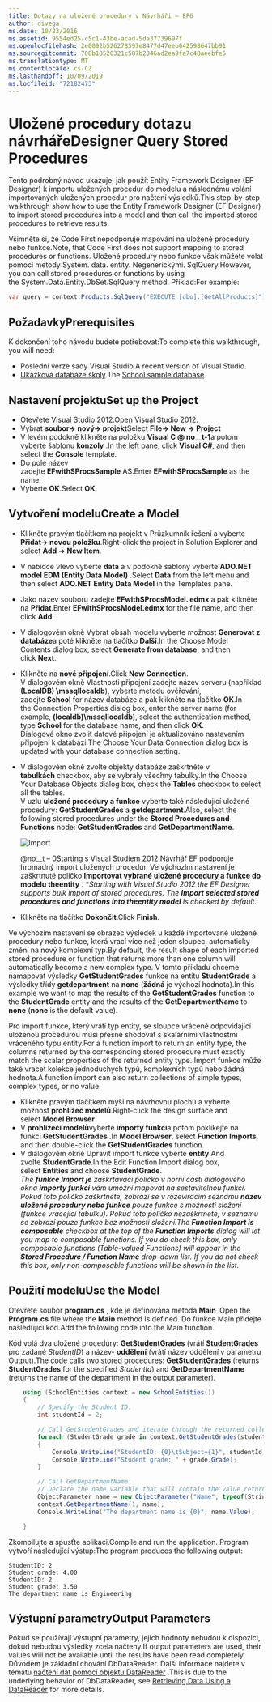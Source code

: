 ```yaml
---
title: Dotazy na uložené procedury v Návrháři – EF6
author: divega
ms.date: 10/23/2016
ms.assetid: 9554ed25-c5c1-43be-acad-5da37739697f
ms.openlocfilehash: 2e0092b526278597e8477d47eeb642598647bb91
ms.sourcegitcommit: 708b18520321c587b2046ad2ea9fa7c48aeebfe5
ms.translationtype: MT
ms.contentlocale: cs-CZ
ms.lasthandoff: 10/09/2019
ms.locfileid: "72182473"
---
```

# <a name="designer-query-stored-procedures"></a><span data-ttu-id="1298c-102">Uložené procedury dotazu návrháře</span><span class="sxs-lookup"><span data-stu-id="1298c-102">Designer Query Stored Procedures</span></span>
<span data-ttu-id="1298c-103">Tento podrobný návod ukazuje, jak použít Entity Framework Designer (EF Designer) k importu uložených procedur do modelu a následnému volání importovaných uložených procedur pro načtení výsledků.</span><span class="sxs-lookup"><span data-stu-id="1298c-103">This step-by-step walkthrough show how to use the Entity Framework Designer (EF Designer) to import stored procedures into a model and then call the imported stored procedures to retrieve results.</span></span> 

<span data-ttu-id="1298c-104">Všimněte si, že Code First nepodporuje mapování na uložené procedury nebo funkce.</span><span class="sxs-lookup"><span data-stu-id="1298c-104">Note, that Code First does not support mapping to stored procedures or functions.</span></span> <span data-ttu-id="1298c-105">Uložené procedury nebo funkce však můžete volat pomocí metody System. data. entity. Negenerickými. SqlQuery.</span><span class="sxs-lookup"><span data-stu-id="1298c-105">However, you can call stored procedures or functions by using the System.Data.Entity.DbSet.SqlQuery method.</span></span> <span data-ttu-id="1298c-106">Příklad:</span><span class="sxs-lookup"><span data-stu-id="1298c-106">For example:</span></span>
``` csharp
var query = context.Products.SqlQuery("EXECUTE [dbo].[GetAllProducts]")`;
```

## <a name="prerequisites"></a><span data-ttu-id="1298c-107">Požadavky</span><span class="sxs-lookup"><span data-stu-id="1298c-107">Prerequisites</span></span>

<span data-ttu-id="1298c-108">K dokončení toho návodu budete potřebovat:</span><span class="sxs-lookup"><span data-stu-id="1298c-108">To complete this walkthrough, you will need:</span></span>

- <span data-ttu-id="1298c-109">Poslední verze sady Visual Studio.</span><span class="sxs-lookup"><span data-stu-id="1298c-109">A recent version of Visual Studio.</span></span>
- <span data-ttu-id="1298c-110">[Ukázková databáze školy](~/ef6/resources/school-database.md).</span><span class="sxs-lookup"><span data-stu-id="1298c-110">The [School sample database](~/ef6/resources/school-database.md).</span></span>

## <a name="set-up-the-project"></a><span data-ttu-id="1298c-111">Nastavení projektu</span><span class="sxs-lookup"><span data-stu-id="1298c-111">Set up the Project</span></span>

-   <span data-ttu-id="1298c-112">Otevřete Visual Studio 2012.</span><span class="sxs-lookup"><span data-stu-id="1298c-112">Open Visual Studio 2012.</span></span>
-   <span data-ttu-id="1298c-113">Vybrat **soubor-&gt; nový-&gt; projekt**</span><span class="sxs-lookup"><span data-stu-id="1298c-113">Select **File-&gt; New -&gt; Project**</span></span>
-   <span data-ttu-id="1298c-114">V levém podokně klikněte na položku **Visual C @ no__t-1**a potom vyberte šablonu **konzoly** .</span><span class="sxs-lookup"><span data-stu-id="1298c-114">In the left pane, click **Visual C\#**, and then select the **Console** template.</span></span>
-   <span data-ttu-id="1298c-115">Do pole název zadejte **EFwithSProcsSample** AS.</span><span class="sxs-lookup"><span data-stu-id="1298c-115">Enter **EFwithSProcsSample** as the name.</span></span>
-   <span data-ttu-id="1298c-116">Vyberte **OK**.</span><span class="sxs-lookup"><span data-stu-id="1298c-116">Select **OK**.</span></span>

## <a name="create-a-model"></a><span data-ttu-id="1298c-117">Vytvoření modelu</span><span class="sxs-lookup"><span data-stu-id="1298c-117">Create a Model</span></span>

-   <span data-ttu-id="1298c-118">Klikněte pravým tlačítkem na projekt v Průzkumník řešení a vyberte **Přidat-&gt; novou položku**.</span><span class="sxs-lookup"><span data-stu-id="1298c-118">Right-click the project in Solution Explorer and select **Add -&gt; New Item**.</span></span>
-   <span data-ttu-id="1298c-119">V nabídce vlevo vyberte **data** a v podokně šablony vyberte **ADO.NET model EDM (Entity Data Model)** .</span><span class="sxs-lookup"><span data-stu-id="1298c-119">Select **Data** from the left menu and then select **ADO.NET Entity Data Model** in the Templates pane.</span></span>
-   <span data-ttu-id="1298c-120">Jako název souboru zadejte **EFwithSProcsModel. edmx** a pak klikněte na **Přidat**.</span><span class="sxs-lookup"><span data-stu-id="1298c-120">Enter **EFwithSProcsModel.edmx** for the file name, and then click **Add**.</span></span>
-   <span data-ttu-id="1298c-121">V dialogovém okně Vybrat obsah modelu vyberte možnost **Generovat z databáze**a poté klikněte na tlačítko **Další**.</span><span class="sxs-lookup"><span data-stu-id="1298c-121">In the Choose Model Contents dialog box, select **Generate from database**, and then click **Next**.</span></span>
-   <span data-ttu-id="1298c-122">Klikněte na **nové připojení**.</span><span class="sxs-lookup"><span data-stu-id="1298c-122">Click **New Connection**.</span></span>  
    <span data-ttu-id="1298c-123">V dialogovém okně Vlastnosti připojení zadejte název serveru (například **(LocalDB) \\mssqllocaldb**), vyberte metodu ověřování, zadejte **School** for název databáze a pak klikněte na tlačítko **OK**.</span><span class="sxs-lookup"><span data-stu-id="1298c-123">In the Connection Properties dialog box, enter the server name (for example, **(localdb)\\mssqllocaldb**), select the authentication method, type **School** for the database name, and then click **OK**.</span></span>  
    <span data-ttu-id="1298c-124">Dialogové okno zvolit datové připojení je aktualizováno nastavením připojení k databázi.</span><span class="sxs-lookup"><span data-stu-id="1298c-124">The Choose Your Data Connection dialog box is updated with your database connection setting.</span></span>
-   <span data-ttu-id="1298c-125">V dialogovém okně zvolte objekty databáze zaškrtněte v **tabulkách** checkbox, aby se vybraly všechny tabulky.</span><span class="sxs-lookup"><span data-stu-id="1298c-125">In the Choose Your Database Objects dialog box, check the **Tables** checkbox to select all the tables.</span></span>  
    <span data-ttu-id="1298c-126">V uzlu **uložené procedury a funkce** vyberte také následující uložené procedury: **GetStudentGrades** a **getdepartment**.</span><span class="sxs-lookup"><span data-stu-id="1298c-126">Also, select the following stored procedures under the **Stored Procedures and Functions** node: **GetStudentGrades** and **GetDepartmentName**.</span></span> 

    ![Import](~/ef6/media/import.jpg)

    <span data-ttu-id="1298c-128">@no__t – 0Starting s Visual Studiem 2012 Návrhář EF podporuje hromadný import uložených procedur. Ve výchozím nastavení je zaškrtnuté políčko **Importovat vybrané uložené procedury a funkce do modelu theentity** . \*</span><span class="sxs-lookup"><span data-stu-id="1298c-128">*Starting with Visual Studio 2012 the EF Designer supports bulk import of stored procedures. The **Import selected stored procedures and functions into theentity model** is checked by default.*</span></span>
-   <span data-ttu-id="1298c-129">Klikněte na tlačítko **Dokončit**.</span><span class="sxs-lookup"><span data-stu-id="1298c-129">Click **Finish**.</span></span>

<span data-ttu-id="1298c-130">Ve výchozím nastavení se obrazec výsledek u každé importované uložené procedury nebo funkce, která vrací více než jeden sloupec, automaticky změní na nový komplexní typ.</span><span class="sxs-lookup"><span data-stu-id="1298c-130">By default, the result shape of each imported stored procedure or function that returns more than one column will automatically become a new complex type.</span></span> <span data-ttu-id="1298c-131">V tomto příkladu chceme namapovat výsledky **GetStudentGrades** funkce na entitu **StudentGrade** a výsledky třídy **getdepartment** na **none** (**žádná** je výchozí hodnota).</span><span class="sxs-lookup"><span data-stu-id="1298c-131">In this example we want to map the results of the **GetStudentGrades** function to the **StudentGrade** entity and the results of the **GetDepartmentName** to **none** (**none** is the default value).</span></span>

<span data-ttu-id="1298c-132">Pro import funkce, který vrátí typ entity, se sloupce vrácené odpovídající uloženou procedurou musí přesně shodovat s skalárními vlastnostmi vráceného typu entity.</span><span class="sxs-lookup"><span data-stu-id="1298c-132">For a function import to return an entity type, the columns returned by the corresponding stored procedure must exactly match the scalar properties of the returned entity type.</span></span> <span data-ttu-id="1298c-133">Import funkce může také vracet kolekce jednoduchých typů, komplexních typů nebo žádná hodnota.</span><span class="sxs-lookup"><span data-stu-id="1298c-133">A function import can also return collections of simple types, complex types, or no value.</span></span>

-   <span data-ttu-id="1298c-134">Klikněte pravým tlačítkem myši na návrhovou plochu a vyberte možnost **prohlížeč modelů**.</span><span class="sxs-lookup"><span data-stu-id="1298c-134">Right-click the design surface and select **Model Browser**.</span></span>
-   <span data-ttu-id="1298c-135">V **prohlížeči modelů**vyberte **importy funkcí**a potom poklikejte na funkci **GetStudentGrades** .</span><span class="sxs-lookup"><span data-stu-id="1298c-135">In **Model Browser**, select **Function Imports**, and then double-click the **GetStudentGrades** function.</span></span>
-   <span data-ttu-id="1298c-136">V dialogovém okně Upravit import funkce vyberte **entity** And zvolte **StudentGrade**.</span><span class="sxs-lookup"><span data-stu-id="1298c-136">In the Edit Function Import dialog box, select **Entities** and choose **StudentGrade**.</span></span>  
    <span data-ttu-id="1298c-137">*The **funkce Import je** zaškrtávací políčko v horní části dialogového okna **importy funkcí** vám umožní mapovat na sestavitelnou funkci. Pokud toto políčko zaškrtnete, zobrazí se v rozevíracím seznamu **název uložené procedury nebo funkce** pouze funkce s možností složení (funkce vracející tabulku). Pokud toto políčko nezaškrtnete, v seznamu se zobrazí pouze funkce bez možnosti složení.*</span><span class="sxs-lookup"><span data-stu-id="1298c-137">*The **Function Import is composable** checkbox at the top of the **Function Imports** dialog will let you map to composable functions. If you do check this box, only composable functions (Table-valued Functions) will appear in the **Stored Procedure / Function Name** drop-down list. If you do not check this box, only non-composable functions will be shown in the list.*</span></span>

## <a name="use-the-model"></a><span data-ttu-id="1298c-138">Použití modelu</span><span class="sxs-lookup"><span data-stu-id="1298c-138">Use the Model</span></span>

<span data-ttu-id="1298c-139">Otevřete soubor **program.cs** , kde je definována metoda **Main** .</span><span class="sxs-lookup"><span data-stu-id="1298c-139">Open the **Program.cs** file where the **Main** method is defined.</span></span> <span data-ttu-id="1298c-140">Do funkce Main přidejte následující kód.</span><span class="sxs-lookup"><span data-stu-id="1298c-140">Add the following code into the Main function.</span></span>

<span data-ttu-id="1298c-141">Kód volá dva uložené procedury: **GetStudentGrades** (vrátí **StudentGrades** pro zadané *StudentID*) a název- **oddělení** (vrátí název oddělení v parametru Output).</span><span class="sxs-lookup"><span data-stu-id="1298c-141">The code calls two stored procedures: **GetStudentGrades** (returns **StudentGrades** for the specified *StudentId*) and **GetDepartmentName** (returns the name of the department in the output parameter).</span></span>  

``` csharp
    using (SchoolEntities context = new SchoolEntities())
    {
        // Specify the Student ID.
        int studentId = 2;

        // Call GetStudentGrades and iterate through the returned collection.
        foreach (StudentGrade grade in context.GetStudentGrades(studentId))
        {
            Console.WriteLine("StudentID: {0}\tSubject={1}", studentId, grade.Subject);
            Console.WriteLine("Student grade: " + grade.Grade);
        }

        // Call GetDepartmentName.
        // Declare the name variable that will contain the value returned by the output parameter.
        ObjectParameter name = new ObjectParameter("Name", typeof(String));
        context.GetDepartmentName(1, name);
        Console.WriteLine("The department name is {0}", name.Value);

    }
```

<span data-ttu-id="1298c-142">Zkompilujte a spusťte aplikaci.</span><span class="sxs-lookup"><span data-stu-id="1298c-142">Compile and run the application.</span></span> <span data-ttu-id="1298c-143">Program vytvoří následující výstup:</span><span class="sxs-lookup"><span data-stu-id="1298c-143">The program produces the following output:</span></span>

```console
StudentID: 2
Student grade: 4.00
StudentID: 2
Student grade: 3.50
The department name is Engineering
```

<a name="output-parameters"></a><span data-ttu-id="1298c-144">Výstupní parametry</span><span class="sxs-lookup"><span data-stu-id="1298c-144">Output Parameters</span></span>
-----------------

<span data-ttu-id="1298c-145">Pokud se používají výstupní parametry, jejich hodnoty nebudou k dispozici, dokud nebudou výsledky zcela načteny.</span><span class="sxs-lookup"><span data-stu-id="1298c-145">If output parameters are used, their values will not be available until the results have been read completely.</span></span> <span data-ttu-id="1298c-146">Důvodem je základní chování DbDataReader. Další informace najdete v tématu [načtení dat pomocí objektu DataReader](https://go.microsoft.com/fwlink/?LinkID=398589) .</span><span class="sxs-lookup"><span data-stu-id="1298c-146">This is due to the underlying behavior of DbDataReader, see [Retrieving Data Using a DataReader](https://go.microsoft.com/fwlink/?LinkID=398589) for more details.</span></span>

